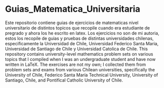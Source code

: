 # Guias_Matematica_Universitaria
Este repositorio contiene guias de ejercicios de matematicas nivel universitario de distintos topicos que recopile cuando era estudiante de pregrado y ahora los he escrito en latex. Los ejercicios no son de mi autoria, estos los recopile  de guias y pruebas de distintas universidades chilenas, especificamente la Universidad de Chile, Universidad Federico Santa Maria, Universidad de Santiago de Chile y Universidad Catolica de Chile.
This repository contains university-level mathematics problem sets on various topics that I compiled when I was an undergraduate student and have now written in LaTeX. The exercises are not my own; I collected them from problem sets and exams from various Chilean universities, specifically the University of Chile, Federico Santa María Technical University, University of Santiago, Chile, and Pontifical Catholic University of Chile.
